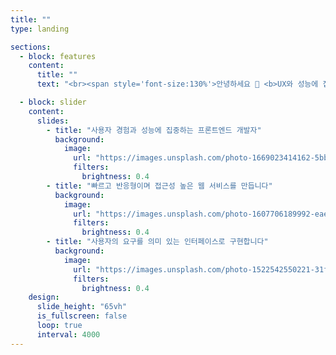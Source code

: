 ```yaml
---
title: ""
type: landing

sections:
  - block: features
    content:
      title: ""
      text: "<br><span style='font-size:130%'>안녕하세요 👋 <b>UX와 성능에 집중하는 프론트엔드 개발자 정세빈</b>입니다.</span>"

  - block: slider
    content:
      slides:
        - title: "사용자 경험과 성능에 집중하는 프론트엔드 개발자"
          background:
            image:
              url: "https://images.unsplash.com/photo-1669023414162-5bb06bbff0ec?auto=format&fit=crop&w=1600&q=80"
              filters:
                brightness: 0.4
        - title: "빠르고 반응형이며 접근성 높은 웹 서비스를 만듭니다"
          background:
            image:
              url: "https://images.unsplash.com/photo-1607706189992-eae578626c86?auto=format&fit=crop&w=1600&q=80"
              filters:
                brightness: 0.4
        - title: "사용자의 요구를 의미 있는 인터페이스로 구현합니다"
          background:
            image:
              url: "https://images.unsplash.com/photo-1522542550221-31fd19575a2d?auto=format&fit=crop&w=1600&q=80"
              filters:
                brightness: 0.4
    design:
      slide_height: "65vh"
      is_fullscreen: false
      loop: true
      interval: 4000
---
```

